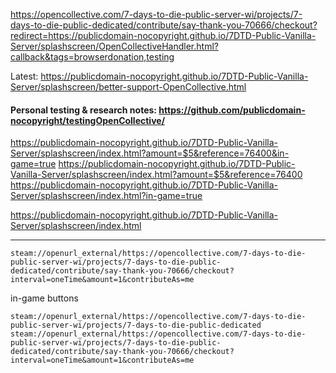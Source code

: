 
https://opencollective.com/7-days-to-die-public-server-wi/projects/7-days-to-die-public-dedicated/contribute/say-thank-you-70666/checkout?redirect=https://publicdomain-nocopyright.github.io/7DTD-Public-Vanilla-Server/splashscreen/OpenCollectiveHandler.html?callback&tags=browserdonation,testing



Latest: https://publicdomain-nocopyright.github.io/7DTD-Public-Vanilla-Server/splashscreen/better-support-OpenCollective.html

#### Personal testing & research notes: https://github.com/publicdomain-nocopyright/testingOpenCollective/


https://publicdomain-nocopyright.github.io/7DTD-Public-Vanilla-Server/splashscreen/index.html?amount=$5&reference=76400&in-game=true
https://publicdomain-nocopyright.github.io/7DTD-Public-Vanilla-Server/splashscreen/index.html?amount=$5&reference=76400  
https://publicdomain-nocopyright.github.io/7DTD-Public-Vanilla-Server/splashscreen/index.html?in-game=true  

https://publicdomain-nocopyright.github.io/7DTD-Public-Vanilla-Server/splashscreen/index.html


----
```
steam://openurl_external/https://opencollective.com/7-days-to-die-public-server-wi/projects/7-days-to-die-public-dedicated/contribute/say-thank-you-70666/checkout?interval=oneTime&amount=1&contributeAs=me
```


in-game buttons
```
steam://openurl_external/https://opencollective.com/7-days-to-die-public-server-wi/projects/7-days-to-die-public-dedicated
steam://openurl_external/https://opencollective.com/7-days-to-die-public-server-wi/projects/7-days-to-die-public-dedicated/contribute/say-thank-you-70666/checkout?interval=oneTime&amount=1&contributeAs=me
```
